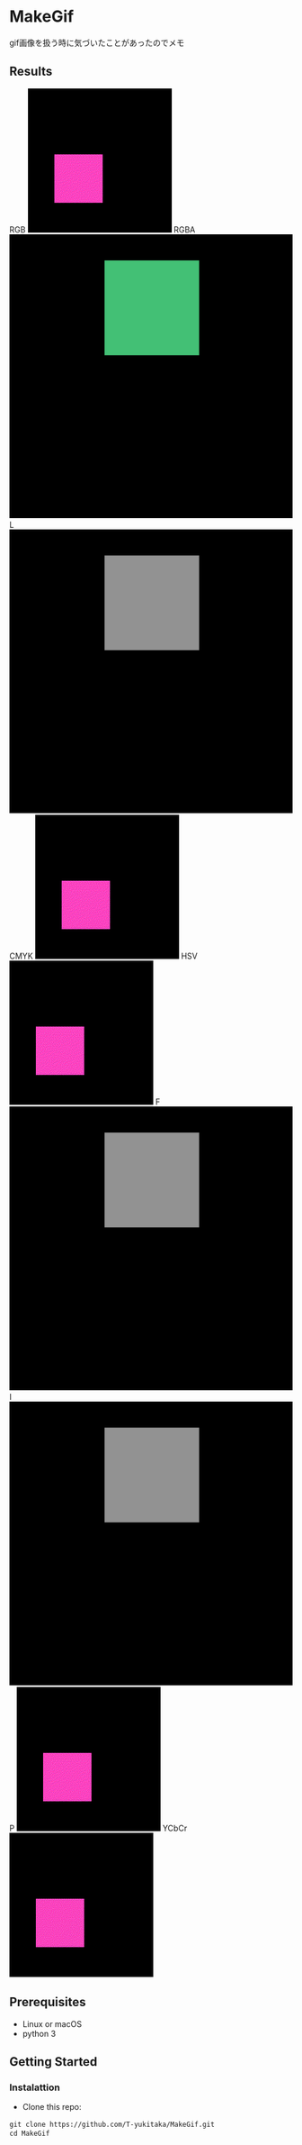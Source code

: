 # MakeGif

gif画像を扱う時に気づいたことがあったのでメモ

## Results
RGB
<img src='https://github.com/T-yukitaka/MakeGif/blob/master/results/RGB.gif'>
RGBA
<img src='https://github.com/T-yukitaka/MakeGif/blob/master/results/RGBA.gif'>
L
<img src='https://github.com/T-yukitaka/MakeGif/blob/master/results/L.gif'>
CMYK
<img src='https://github.com/T-yukitaka/MakeGif/blob/master/results/CMYK.gif'>
HSV
<img src='https://github.com/T-yukitaka/MakeGif/blob/master/results/HSV.gif'>
F
<img src='https://github.com/T-yukitaka/MakeGif/blob/master/results/F.gif'>
I
<img src='https://github.com/T-yukitaka/MakeGif/blob/master/results/I.gif'>
P
<img src='https://github.com/T-yukitaka/MakeGif/blob/master/results/P.gif'>
YCbCr
<img src='https://github.com/T-yukitaka/MakeGif/blob/master/results/YCbCr.gif'>

## Prerequisites
- Linux or macOS
- python 3

## Getting Started
### Instalattion
- Clone this repo:
```
git clone https://github.com/T-yukitaka/MakeGif.git
cd MakeGif
```

